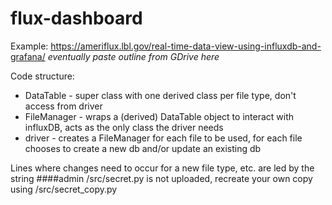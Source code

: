 # flux-dashboard

Example: https://ameriflux.lbl.gov/real-time-data-view-using-influxdb-and-grafana/
*eventually paste outline from GDrive here*

Code structure:
- DataTable - super class with one derived class per file type, don't access from driver
- FileManager - wraps a (derived) DataTable object to interact with influxDB, acts as the only class the driver needs
- driver - creates a FileManager for each file to be used, for each file chooses to create a new db and/or update an existing db


Lines where changes need to occur for a new file type, etc. are led by the string ####admin
/src/secret.py is not uploaded, recreate your own copy using /src/secret_copy.py
